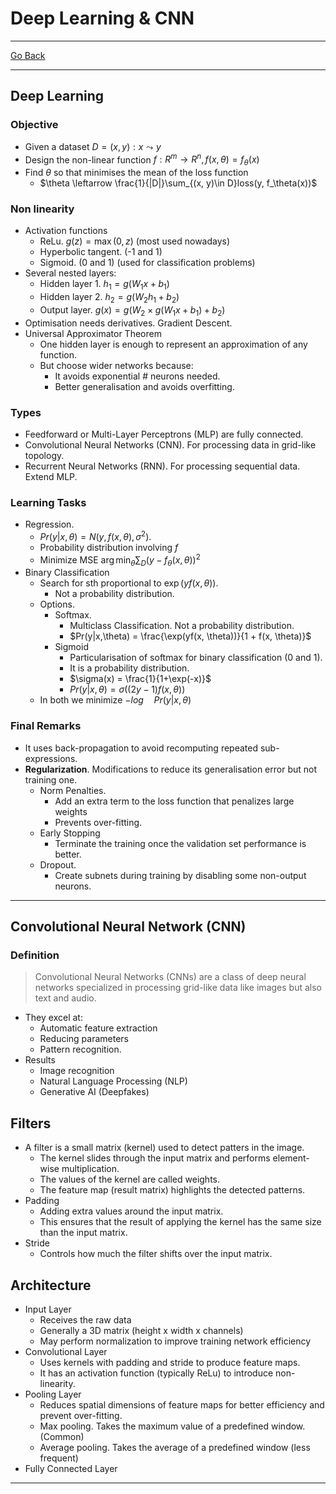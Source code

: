 # Deep Learning & CNN
---
[Go Back](UNIOVI/3S2_IntSys/README.md)

---
## Deep Learning 
### Objective
- Given a dataset $D = {(x, y)  : x \leadsto y}$
- Design the non-linear function $f : R^m \to R^n, f(x, \theta) = f_\theta(x)$
- Find $\theta$ so that minimises the mean of the loss function
	- $\theta \leftarrow \frac{1}{|D|}\sum_{(x, y)\in D}loss(y, f_\theta(x))$
### Non linearity
- Activation functions
	- ReLu. $g(z) = \max(0, z)$ (most used nowadays)
	- Hyperbolic tangent. (-1 and 1)
	- Sigmoid. (0 and 1) (used for classification problems)
- Several nested layers:
	- Hidden layer 1. $h_1 = g(W_1x+b_1)$
	- Hidden layer 2. $h_2 = g(W_2h_1+b_2)$
	- Output layer. $g(x) =  g(W_2\times g(W_1x+b_1)+b_2)$
- Optimisation needs derivatives. Gradient Descent.
- Universal Approximator Theorem
	- One hidden layer is enough to represent an approximation of any function.
	- But choose wider networks because:
		- It avoids exponential # neurons needed.
		- Better generalisation and avoids overfitting.
### Types
- Feedforward or Multi-Layer Perceptrons (MLP) are fully connected.
- Convolutional Neural Networks (CNN). For processing data in grid-like topology.
- Recurrent Neural Networks (RNN). For processing sequential data. Extend MLP.
### Learning Tasks
- Regression.
	- $Pr(y|x, \theta) = N( y, f(x, \theta), \sigma^2)$.
	- Probability distribution involving $f$
	- Minimize MSE $\arg\min_\theta \sum_{D}(y - f_\theta(x, \theta))^2$
- Binary Classification
	- Search for sth proportional to $\exp(yf(x,\theta))$.
		- Not a probability distribution.
	- Options.
		- Softmax. 
			- Multiclass Classification. Not a probability distribution.
			- $Pr(y|x,\theta) = \frac{\exp(yf(x, \theta))}{1 + f(x, \theta)}$
		- Sigmoid
			- Particularisation of softmax for binary classification (0 and 1).
			- It is a probability distribution.
			- $\sigma(x) = \frac{1}{1+\exp(-x)}$ 
			- $Pr(y|x,\theta) = \sigma((2y-1)f(x,\theta))$
	- In both we minimize $-log\quad Pr(y|x, \theta)$
### Final Remarks
- It uses back-propagation to avoid recomputing repeated sub-expressions.
- **Regularization**. Modifications to reduce its generalisation error but not training one.
	- Norm Penalties.
		- Add an extra term to the loss function that penalizes large weights
		- Prevents over-fitting.
	- Early Stopping
		- Terminate the training once the validation set performance is better.
	- Dropout.
		- Create subnets during training by disabling some non-output neurons.
---
## Convolutional Neural Network (CNN)
### Definition
> Convolutional Neural Networks (CNNs) are a class of deep neural networks specialized in processing grid-like data like images but also text and audio.

- They excel at:
	- Automatic feature extraction
	- Reducing parameters
	- Pattern recognition.
- Results
	- Image recognition
	- Natural Language Processing (NLP)
	- Generative AI (Deepfakes)
## Filters
- A filter is a small matrix (kernel) used to detect patters in the image.
	- The kernel slides through the input matrix and performs element-wise multiplication.
	- The values of the kernel are called weights.
	- The feature map (result matrix) highlights the detected patterns.
- Padding
	- Adding extra values around the input matrix.
	- This ensures that the result of applying the kernel has the same size than the input matrix.
- Stride
	- Controls how much the filter shifts over the input matrix.
## Architecture
- Input Layer
	- Receives the raw data
	- Generally a 3D matrix (height x width x channels)
	- May perform normalization to improve training network efficiency
- Convolutional Layer
	- Uses kernels with padding and stride to produce feature maps.
	- It has an activation function (typically ReLu) to introduce non-linearity.
- Pooling Layer
	- Reduces spatial dimensions of feature maps for better efficiency and prevent over-fitting.
	- Max pooling. Takes the maximum value of a predefined window. (Common)
	- Average pooling. Takes the average of a predefined window (less frequent)
- Fully Connected Layer
---